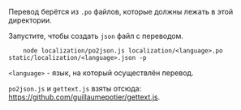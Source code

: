 Перевод берётся из `.po` файлов, которые должны лежать в этой директории.

Запустите, чтобы создать `json` файл с переводом.
```
	node localization/po2json.js localization/<language>.po static/localization/<language>.json -p
```
`<language>` - язык, на который осуществлён перевод.

`po2json.js` и `gettext.js` взяты отсюда: https://github.com/guillaumepotier/gettext.js.
